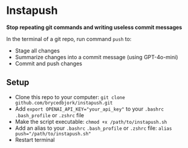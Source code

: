 # Instapush

**Stop repeating git commands and writing useless commit messages**

In the terminal of a git repo, run command `push` to:

- Stage all changes
- Summarize changes into a commit message (using GPT-4o-mini)
- Commit and push changes

## Setup

- Clone this repo to your computer: `git clone github.com/brycedbjork/instapush.git`
- Add `export OPENAI_API_KEY="your_api_key"` to your `.bashrc` `.bash_profile` or `.zshrc` file
- Make the script executable: `chmod +x /path/to/instapush.sh`
- Add an alias to your `.bashrc` `.bash_profile` or `.zshrc` file: `alias push="/path/to/instapush.sh"`
- Restart terminal
